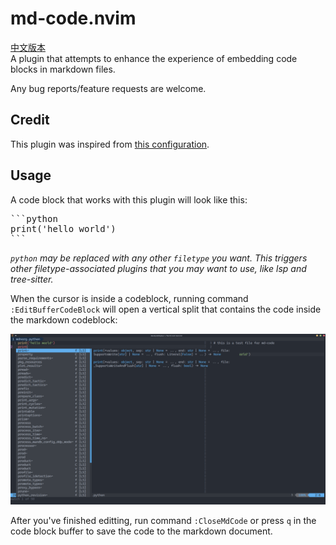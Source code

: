 # md-code.nvim

[中文版本](./README_zh.md)  
A plugin that attempts to enhance the experience of embedding code blocks in
markdown files.

Any bug reports/feature requests are welcome.

## Credit

This plugin was inspired from
[this configuration](https://github.com/denstiny/nvim-nanny).

## Usage

A code block that works with this plugin will look like this:

<pre>
```python
print('hello world')
```
</pre>

_`python` may be replaced with any other `filetype` you want. This triggers
other filetype-associated plugins that you may want to use, like lsp and
tree-sitter._

When the cursor is inside a codeblock, running command `:EditBufferCodeBlock`
will open a vertical split that contains the code inside the markdown codeblock:

![](docs/demo.png)

After you've finished editting, run command `:CloseMdCode` or press `q` in the
code block buffer to save the code to the markdown document.
